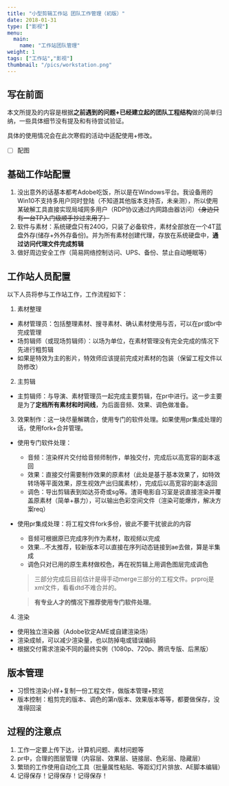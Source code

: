 ```yaml
---
title: "小型剪辑工作站 团队工作管理（初版）"
date: 2018-01-31
type: ["影视"]
menu:
  main:
    name: "工作站团队管理"
weight: 1
tags: ["工作站","影视"]
thumbnail: "/pics/workstation.png"
---
```

## 写在前面
本文所提及的内容是根据**之前遇到的问题+已经建立起的团队工程结构**做的简单归纳，一些具体细节没有提及和有待尝试验证。

具体的使用情况会在此次寒假的活动中适配使用+修改。

- [ ] 配图

## 基础工作站配置
1. 没出意外的话基本都考Adobe吃饭，所以是在Windows平台。我设备用的Win10不支持多用户同时登陆（不知道其他版本支持否，未亲测），所以使用某破解工具直接实现局域网多用户（RDP协议通过内网路由器访问）~~（身边只有一台TP入门级顺手抄过来用了）~~
2. 软件与素材：系统硬盘只有240G，只装了必备软件，素材全部放在一个4T蓝盘外存(储存+外外存备份)。并为所有素材创建代理，存放在系统硬盘中，**通过访问代理文件完成剪辑**
3. 做好周边安全工作（简易网络控制访问、UPS、备份、禁止自动睡眠等）

## 工作站人员配置

以下人员将参与工作站工作，工作流程如下：

1. 素材整理
  - 素材管理员：包括整理素材、搜寻素材、确认素材使用与否，可以在pr或br中完成管理
  - 场剪辑师（或现场剪辑师）：以场为单位，在素材管理没有完全完成的情况下先进行粗剪辑
  - 如果是特效为主的影片，特效师应该提前完成对素材的包装（保留工程文件以防修改）

2. 主剪辑
  - 主剪辑师：与导演、素材管理员一起完成主要剪辑，在pr中进行。这一步主要是为了**定档所有素材和时间线**，为后面音频、效果、调色做准备。

3. 效果制作：这一块尽量解耦合，使用专门的软件处理。如果使用pr集成处理的话，使用fork+合并管理。
  - 使用专门软件处理：
      - 音频：渲染样片交付给音频师制作，单独交付，完成后以高宽容的副本返回
      - 效果：直接交付需要制作效果的原素材（此处是基于基本效果了，如特效转场等平面效果，原生视效产出归属素材），完成后以高宽容的副本返回
      - 调色：导出剪辑表到如达芬奇或sg等。渣哥电影自习室是说直接渲染并覆盖原素材（简单+暴力），可以输出色彩空间文件（渲染可能爆炸，解决方案req）
  - 使用pr集成处理：将工程文件fork多份，彼此不要干扰彼此的内容
      - 音频可根据原已完成序列作为素材，取视频以完成
      - 效果…不太推荐，较新版本可以直接在序列动态链接到ae去做，算是半集成
      - 调色只对已用的原生素材做校色，再在祝剪辑上用调色图层完成调色

    > 三部分完成后目前估计是得手动merge三部分的工程文件。prproj是xml文件，看看dtd不难合并的。

    > **有专业人才的情况下推荐使用专门软件处理**。

4. 渲染
  - 使用独立渲染器（Adobe钦定AME或自建渲染场）
  - 渲染成帧，可以减少渲染量，也以防掉电或错误编码
  - 根据交付需求渲染不同的最终实例（1080p、720p、腾讯专版、后黑版）

## 版本管理
- 习惯性渲染小样+复制一份工程文件，做版本管理+预览
- 版本控制：粗剪完的版本、调色的第n版本、效果版本等等，都要做保存，没准得回滚

## 过程的注意点
1. 工作一定要上传下达，计算机问题、素材问题等
2. pr中，合理的图层管理（内容层、效果层、链接层、色彩层、隐藏层）
3. 繁琐的工作使用自动化工具（批量属性粘贴、等距幻灯片排放、AE脚本编辑）
4. 记得保存！记得保存！记得保存！
